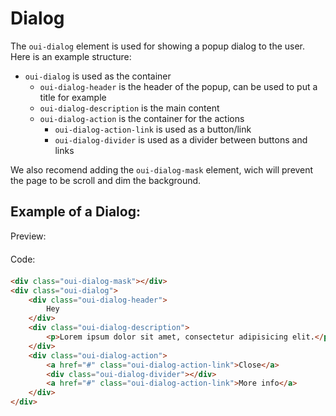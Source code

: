 # Dialog

The `oui-dialog` element is used for showing a popup dialog to the user.
Here is an example structure:

- `oui-dialog` is used as the container
    - `oui-dialog-header` is the header of the popup, can be used to put a title for example
    - `oui-dialog-description` is the main content
    - `oui-dialog-action` is the container for the actions
        - `oui-dialog-action-link` is used as a button/link
        - `oui-dialog-divider` is used as a divider between buttons and links

We also recomend adding the `oui-dialog-mask` element, wich will prevent the page to be scroll and dim the background.

## Example of a Dialog:

<div  class="previewCode">
    <div class="preview-item">
        <span style="margin-bottom: 20px;display:block;">Preview:</span>
        <div id="phone-container">
            <div id="phone-shadows"></div>
            <div id="phone-sidebutton"></div>
            <div id="phone-ltbutton"></div>
            <div id="phone-lbbutton"></div>
            <div id="phone-camera">
                <div id="phone-lens"></div>
            </div>
            <object id="phone-screen" title="Phone containing an example of the current component" data="examples/dialog.html" type="text/html" style="">
            </object>
        </div>
    </div>
    <div class="code-item">
        <span style="margin-bottom: 20px;display:block;">Code:</span>

```html
<div class="oui-dialog-mask"></div>
<div class="oui-dialog">
    <div class="oui-dialog-header">
        Hey
    </div>
    <div class="oui-dialog-description">
        <p>Lorem ipsum dolor sit amet, consectetur adipisicing elit.</p>
    </div>
    <div class="oui-dialog-action">
        <a href="#" class="oui-dialog-action-link">Close</a>
        <div class="oui-dialog-divider"></div>
        <a href="#" class="oui-dialog-action-link">More info</a>
    </div>
</div>
```
</div>
</div>